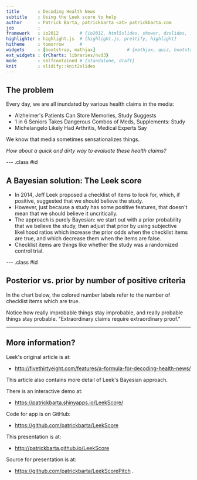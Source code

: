 ```yaml
---
title       : Decoding Health News
subtitle    : Using the Leek score to help
author      : Patrick Barta, patrickbarta <at> patrickbarta.com
job         : 
framework   : io2012        # {io2012, html5slides, shower, dzslides, ...}
highlighter : highlight.js  # {highlight.js, prettify, highlight}
hitheme     : tomorrow      # 
widgets     : [bootstrap, mathjax]            # {mathjax, quiz, bootstrap}
ext_widgets : {rCharts: libraries/nvd3}
mode        : selfcontained # {standalone, draft}
knit        : slidify::knit2slides
---
```


## The problem

Every day, we are all inundated by various health claims in the media:

* Alzheimer's Patients Can Store Memories, Study Suggests
* 1 in 6 Seniors Takes Dangerous Combos of Meds, Supplements: Study
* Michelangelo Likely Had Arthritis, Medical Experts Say

We know that media sometimes sensationalizes things.

*How about a quick and dirty way to evaluate these health claims?*

--- .class #id 

## A Bayesian solution: The Leek score

* In 2014, Jeff Leek proposed a checklist of items to look for, which,
if positive, suggested that we should believe the study.
* However, just because a study has some positive features, that doesn't
mean that we should believe it uncritically.
* The approach is purely Bayesian: we start out with a prior probability
that we believe the study, then adjust that prior by using subjective
likelihood ratios which increase the prior odds when the checklist items are
true, and which decrease them when the items are false.
* Checklist items are things like whether the study was a randomized control trial.

--- .class #id

## Posterior vs. prior by number of positive criteria


In the chart below, the colored number labels refer to the number of checklist items which are true.


<div id = 'chart2a5f523ec7f6' class = 'rChart nvd3'></div>
<script type='text/javascript'>
 $(document).ready(function(){
      drawchart2a5f523ec7f6()
    });
    function drawchart2a5f523ec7f6(){  
      var opts = {
 "dom": "chart2a5f523ec7f6",
"width":    800,
"height":    400,
"x": "prior",
"y": "posterior",
"type": "lineChart",
"group": "positive",
"id": "chart2a5f523ec7f6" 
},
        data = [
 {
 "prior":              0,
"positive": "0",
"posterior":              0 
},
{
 "prior":           0.01,
"positive": "0",
"posterior": 0.0001578033769923 
},
{
 "prior":           0.02,
"positive": "0",
"posterior": 0.0003187759005419 
},
{
 "prior":           0.03,
"positive": "0",
"posterior": 0.0004830140074062 
},
{
 "prior":           0.04,
"positive": "0",
"posterior": 0.0006506180871828 
},
{
 "prior":           0.05,
"positive": "0",
"posterior": 0.0008216926869351 
},
{
 "prior":           0.06,
"positive": "0",
"posterior": 0.0009963467286616 
},
{
 "prior":           0.07,
"positive": "0",
"posterior": 0.00117469374056 
},
{
 "prior":           0.08,
"positive": "0",
"posterior": 0.001356852103121 
},
{
 "prior":           0.09,
"positive": "0",
"posterior": 0.001542945311161 
},
{
 "prior":            0.1,
"positive": "0",
"posterior": 0.001733102253033 
},
{
 "prior":           0.11,
"positive": "0",
"posterior": 0.001927457508323 
},
{
 "prior":           0.12,
"positive": "0",
"posterior": 0.002126151665485 
},
{
 "prior":           0.13,
"positive": "0",
"posterior": 0.002329331660993 
},
{
 "prior":           0.14,
"positive": "0",
"posterior": 0.002537151141718 
},
{
 "prior":           0.15,
"positive": "0",
"posterior": 0.002749770852429 
},
{
 "prior":           0.16,
"positive": "0",
"posterior": 0.002967359050445 
},
{
 "prior":           0.17,
"positive": "0",
"posterior": 0.003190091949709 
},
{
 "prior":           0.18,
"positive": "0",
"posterior": 0.003418154196734 
},
{
 "prior":           0.19,
"positive": "0",
"posterior": 0.003651739381126 
},
{
 "prior":            0.2,
"positive": "0",
"posterior": 0.003891050583658 
},
{
 "prior":           0.21,
"positive": "0",
"posterior": 0.004136300965137 
},
{
 "prior":           0.22,
"positive": "0",
"posterior": 0.004387714399681 
},
{
 "prior":           0.23,
"positive": "0",
"posterior": 0.004645526156332 
},
{
 "prior":           0.24,
"positive": "0",
"posterior": 0.004909983633388 
},
{
 "prior":           0.25,
"positive": "0",
"posterior": 0.005181347150259 
},
{
 "prior":           0.26,
"positive": "0",
"posterior": 0.005459890802184 
},
{
 "prior":           0.27,
"positive": "0",
"posterior": 0.005745903383699 
},
{
 "prior":           0.28,
"positive": "0",
"posterior": 0.006039689387403 
},
{
 "prior":           0.29,
"positive": "0",
"posterior": 0.006341570085283 
},
{
 "prior":            0.3,
"positive": "0",
"posterior": 0.006651884700665 
},
{
 "prior":           0.31,
"positive": "0",
"posterior": 0.006970991679784 
},
{
 "prior":           0.32,
"positive": "0",
"posterior": 0.007299270072993 
},
{
 "prior":           0.33,
"positive": "0",
"posterior": 0.007637121036797 
},
{
 "prior":           0.34,
"positive": "0",
"posterior": 0.007984969469234 
},
{
 "prior":           0.35,
"positive": "0",
"posterior": 0.00834326579261 
},
{
 "prior":           0.36,
"positive": "0",
"posterior": 0.008712487899322 
},
{
 "prior":           0.37,
"positive": "0",
"posterior": 0.009093143278447 
},
{
 "prior":           0.38,
"positive": "0",
"posterior": 0.009485771342986 
},
{
 "prior":           0.39,
"positive": "0",
"posterior": 0.009890945980218 
},
{
 "prior":            0.4,
"positive": "0",
"posterior": 0.01030927835052 
},
{
 "prior":           0.41,
"positive": "0",
"posterior": 0.01074141996332 
},
{
 "prior":           0.42,
"positive": "0",
"posterior": 0.01118806606287 
},
{
 "prior":           0.43,
"positive": "0",
"posterior": 0.01164995936061 
},
{
 "prior":           0.44,
"positive": "0",
"posterior": 0.01212789415656 
},
{
 "prior":           0.45,
"positive": "0",
"posterior": 0.01262272089762 
},
{
 "prior":           0.46,
"positive": "0",
"posterior": 0.01313535122787 
},
{
 "prior":           0.47,
"positive": "0",
"posterior": 0.01366676359407 
},
{
 "prior":           0.48,
"positive": "0",
"posterior": 0.01421800947867 
},
{
 "prior":           0.49,
"positive": "0",
"posterior": 0.0147902203441 
},
{
 "prior":            0.5,
"positive": "0",
"posterior": 0.01538461538462 
},
{
 "prior":           0.51,
"positive": "0",
"posterior": 0.01600251019768 
},
{
 "prior":           0.52,
"positive": "0",
"posterior": 0.01664532650448 
},
{
 "prior":           0.53,
"positive": "0",
"posterior": 0.01731460307089 
},
{
 "prior":           0.54,
"positive": "0",
"posterior": 0.01801200800534 
},
{
 "prior":           0.55,
"positive": "0",
"posterior": 0.01873935264055 
},
{
 "prior":           0.56,
"positive": "0",
"posterior": 0.01949860724234 
},
{
 "prior":           0.57,
"positive": "0",
"posterior": 0.02029191883232 
},
{
 "prior":           0.58,
"positive": "0",
"posterior": 0.02112163146395 
},
{
 "prior":           0.59,
"positive": "0",
"posterior": 0.0219903093552 
},
{
 "prior":            0.6,
"positive": "0",
"posterior": 0.02290076335878 
},
{
 "prior":           0.61,
"positive": "0",
"posterior": 0.02385608134533 
},
{
 "prior":           0.62,
"positive": "0",
"posterior": 0.02485966319166 
},
{
 "prior":           0.63,
"positive": "0",
"posterior": 0.02591526120938 
},
{
 "prior":           0.64,
"positive": "0",
"posterior": 0.02702702702703 
},
{
 "prior":           0.65,
"positive": "0",
"posterior": 0.02819956616052 
},
{
 "prior":           0.66,
"positive": "0",
"posterior": 0.02943800178412 
},
{
 "prior":           0.67,
"positive": "0",
"posterior": 0.03074804956402 
},
{
 "prior":           0.68,
"positive": "0",
"posterior": 0.03213610586011 
},
{
 "prior":           0.69,
"positive": "0",
"posterior": 0.03360935216756 
},
{
 "prior":            0.7,
"positive": "0",
"posterior": 0.03517587939698 
},
{
 "prior":           0.71,
"positive": "0",
"posterior": 0.03684483653347 
},
{
 "prior":           0.72,
"positive": "0",
"posterior": 0.03862660944206 
},
{
 "prior":           0.73,
"positive": "0",
"posterior": 0.04053303720155 
},
{
 "prior":           0.74,
"positive": "0",
"posterior": 0.04257767548907 
},
{
 "prior":           0.75,
"positive": "0",
"posterior": 0.04477611940299 
},
{
 "prior":           0.76,
"positive": "0",
"posterior": 0.04714640198511 
},
{
 "prior":           0.77,
"positive": "0",
"posterior": 0.04970948999354 
},
{
 "prior":           0.78,
"positive": "0",
"posterior": 0.05248990578735 
},
{
 "prior":           0.79,
"positive": "0",
"posterior": 0.05551651440618 
},
{
 "prior":            0.8,
"positive": "0",
"posterior": 0.05882352941176 
},
{
 "prior":           0.81,
"positive": "0",
"posterior": 0.06245181187355 
},
{
 "prior":           0.82,
"positive": "0",
"posterior": 0.06645056726094 
},
{
 "prior":           0.83,
"positive": "0",
"posterior": 0.07087959009394 
},
{
 "prior":           0.84,
"positive": "0",
"posterior": 0.07581227436823 
},
{
 "prior":           0.85,
"positive": "0",
"posterior": 0.08133971291866 
},
{
 "prior":           0.86,
"positive": "0",
"posterior": 0.08757637474542 
},
{
 "prior":           0.87,
"positive": "0",
"posterior": 0.09466811751904 
},
{
 "prior":           0.88,
"positive": "0",
"posterior": 0.1028037383178 
},
{
 "prior":           0.89,
"positive": "0",
"posterior": 0.1122320302648 
},
{
 "prior":            0.9,
"positive": "0",
"posterior": 0.1232876712329 
},
{
 "prior":           0.91,
"positive": "0",
"posterior": 0.1364317841079 
},
{
 "prior":           0.92,
"positive": "0",
"posterior": 0.1523178807947 
},
{
 "prior":           0.93,
"positive": "0",
"posterior": 0.1719038817006 
},
{
 "prior":           0.94,
"positive": "0",
"posterior": 0.1966527196653 
},
{
 "prior":           0.95,
"positive": "0",
"posterior": 0.2289156626506 
},
{
 "prior":           0.96,
"positive": "0",
"posterior": 0.2727272727273 
},
{
 "prior":           0.97,
"positive": "0",
"posterior": 0.3356401384083 
},
{
 "prior":           0.98,
"positive": "0",
"posterior": 0.4336283185841 
},
{
 "prior":           0.99,
"positive": "0",
"posterior": 0.6073619631902 
},
{
 "prior":              1,
"positive": "0",
"posterior":              1 
},
{
 "prior":              0,
"positive": "1",
"posterior":              0 
},
{
 "prior":           0.01,
"positive": "1",
"posterior": 0.0006309148264984 
},
{
 "prior":           0.02,
"positive": "1",
"posterior": 0.001273885350318 
},
{
 "prior":           0.03,
"positive": "1",
"posterior": 0.001929260450161 
},
{
 "prior":           0.04,
"positive": "1",
"posterior": 0.002597402597403 
},
{
 "prior":           0.05,
"positive": "1",
"posterior": 0.00327868852459 
},
{
 "prior":           0.06,
"positive": "1",
"posterior": 0.003973509933775 
},
{
 "prior":           0.07,
"positive": "1",
"posterior": 0.004682274247492 
},
{
 "prior":           0.08,
"positive": "1",
"posterior": 0.005405405405405 
},
{
 "prior":           0.09,
"positive": "1",
"posterior": 0.006143344709898 
},
{
 "prior":            0.1,
"positive": "1",
"posterior": 0.006896551724138 
},
{
 "prior":           0.11,
"positive": "1",
"posterior": 0.007665505226481 
},
{
 "prior":           0.12,
"positive": "1",
"posterior": 0.008450704225352 
},
{
 "prior":           0.13,
"positive": "1",
"posterior": 0.009252669039146 
},
{
 "prior":           0.14,
"positive": "1",
"posterior": 0.01007194244604 
},
{
 "prior":           0.15,
"positive": "1",
"posterior": 0.01090909090909 
},
{
 "prior":           0.16,
"positive": "1",
"posterior": 0.01176470588235 
},
{
 "prior":           0.17,
"positive": "1",
"posterior": 0.01263940520446 
},
{
 "prior":           0.18,
"positive": "1",
"posterior": 0.01353383458647 
},
{
 "prior":           0.19,
"positive": "1",
"posterior": 0.01444866920152 
},
{
 "prior":            0.2,
"positive": "1",
"posterior": 0.01538461538462 
},
{
 "prior":           0.21,
"positive": "1",
"posterior": 0.01634241245136 
},
{
 "prior":           0.22,
"positive": "1",
"posterior": 0.01732283464567 
},
{
 "prior":           0.23,
"positive": "1",
"posterior": 0.01832669322709 
},
{
 "prior":           0.24,
"positive": "1",
"posterior": 0.01935483870968 
},
{
 "prior":           0.25,
"positive": "1",
"posterior": 0.02040816326531 
},
{
 "prior":           0.26,
"positive": "1",
"posterior": 0.02148760330579 
},
{
 "prior":           0.27,
"positive": "1",
"posterior": 0.02259414225941 
},
{
 "prior":           0.28,
"positive": "1",
"posterior": 0.02372881355932 
},
{
 "prior":           0.29,
"positive": "1",
"posterior": 0.02489270386266 
},
{
 "prior":            0.3,
"positive": "1",
"posterior": 0.02608695652174 
},
{
 "prior":           0.31,
"positive": "1",
"posterior": 0.0273127753304 
},
{
 "prior":           0.32,
"positive": "1",
"posterior": 0.02857142857143 
},
{
 "prior":           0.33,
"positive": "1",
"posterior": 0.02986425339367 
},
{
 "prior":           0.34,
"positive": "1",
"posterior": 0.03119266055046 
},
{
 "prior":           0.35,
"positive": "1",
"posterior": 0.03255813953488 
},
{
 "prior":           0.36,
"positive": "1",
"posterior": 0.03396226415094 
},
{
 "prior":           0.37,
"positive": "1",
"posterior": 0.03540669856459 
},
{
 "prior":           0.38,
"positive": "1",
"posterior": 0.0368932038835 
},
{
 "prior":           0.39,
"positive": "1",
"posterior": 0.0384236453202 
},
{
 "prior":            0.4,
"positive": "1",
"posterior":           0.04 
},
{
 "prior":           0.41,
"positive": "1",
"posterior": 0.04162436548223 
},
{
 "prior":           0.42,
"positive": "1",
"posterior": 0.04329896907216 
},
{
 "prior":           0.43,
"positive": "1",
"posterior": 0.04502617801047 
},
{
 "prior":           0.44,
"positive": "1",
"posterior": 0.0468085106383 
},
{
 "prior":           0.45,
"positive": "1",
"posterior": 0.04864864864865 
},
{
 "prior":           0.46,
"positive": "1",
"posterior": 0.05054945054945 
},
{
 "prior":           0.47,
"positive": "1",
"posterior": 0.05251396648045 
},
{
 "prior":           0.48,
"positive": "1",
"posterior": 0.05454545454545 
},
{
 "prior":           0.49,
"positive": "1",
"posterior": 0.05664739884393 
},
{
 "prior":            0.5,
"positive": "1",
"posterior": 0.05882352941176 
},
{
 "prior":           0.51,
"positive": "1",
"posterior": 0.06107784431138 
},
{
 "prior":           0.52,
"positive": "1",
"posterior": 0.06341463414634 
},
{
 "prior":           0.53,
"positive": "1",
"posterior": 0.06583850931677 
},
{
 "prior":           0.54,
"positive": "1",
"posterior": 0.06835443037975 
},
{
 "prior":           0.55,
"positive": "1",
"posterior": 0.07096774193548 
},
{
 "prior":           0.56,
"positive": "1",
"posterior": 0.07368421052632 
},
{
 "prior":           0.57,
"positive": "1",
"posterior": 0.07651006711409 
},
{
 "prior":           0.58,
"positive": "1",
"posterior": 0.07945205479452 
},
{
 "prior":           0.59,
"positive": "1",
"posterior": 0.08251748251748 
},
{
 "prior":            0.6,
"positive": "1",
"posterior": 0.08571428571429 
},
{
 "prior":           0.61,
"positive": "1",
"posterior": 0.08905109489051 
},
{
 "prior":           0.62,
"positive": "1",
"posterior": 0.09253731343284 
},
{
 "prior":           0.63,
"positive": "1",
"posterior": 0.09618320610687 
},
{
 "prior":           0.64,
"positive": "1",
"posterior":            0.1 
},
{
 "prior":           0.65,
"positive": "1",
"posterior":          0.104 
},
{
 "prior":           0.66,
"positive": "1",
"posterior": 0.1081967213115 
},
{
 "prior":           0.67,
"positive": "1",
"posterior": 0.1126050420168 
},
{
 "prior":           0.68,
"positive": "1",
"posterior": 0.1172413793103 
},
{
 "prior":           0.69,
"positive": "1",
"posterior": 0.1221238938053 
},
{
 "prior":            0.7,
"positive": "1",
"posterior": 0.1272727272727 
},
{
 "prior":           0.71,
"positive": "1",
"posterior": 0.1327102803738 
},
{
 "prior":           0.72,
"positive": "1",
"posterior": 0.1384615384615 
},
{
 "prior":           0.73,
"positive": "1",
"posterior": 0.1445544554455 
},
{
 "prior":           0.74,
"positive": "1",
"posterior": 0.1510204081633 
},
{
 "prior":           0.75,
"positive": "1",
"posterior": 0.1578947368421 
},
{
 "prior":           0.76,
"positive": "1",
"posterior": 0.1652173913043 
},
{
 "prior":           0.77,
"positive": "1",
"posterior": 0.1730337078652 
},
{
 "prior":           0.78,
"positive": "1",
"posterior": 0.1813953488372 
},
{
 "prior":           0.79,
"positive": "1",
"posterior": 0.1903614457831 
},
{
 "prior":            0.8,
"positive": "1",
"posterior":            0.2 
},
{
 "prior":           0.81,
"positive": "1",
"posterior": 0.2103896103896 
},
{
 "prior":           0.82,
"positive": "1",
"posterior": 0.2216216216216 
},
{
 "prior":           0.83,
"positive": "1",
"posterior": 0.2338028169014 
},
{
 "prior":           0.84,
"positive": "1",
"posterior": 0.2470588235294 
},
{
 "prior":           0.85,
"positive": "1",
"posterior": 0.2615384615385 
},
{
 "prior":           0.86,
"positive": "1",
"posterior": 0.2774193548387 
},
{
 "prior":           0.87,
"positive": "1",
"posterior": 0.2949152542373 
},
{
 "prior":           0.88,
"positive": "1",
"posterior": 0.3142857142857 
},
{
 "prior":           0.89,
"positive": "1",
"posterior": 0.3358490566038 
},
{
 "prior":            0.9,
"positive": "1",
"posterior":           0.36 
},
{
 "prior":           0.91,
"positive": "1",
"posterior": 0.3872340425532 
},
{
 "prior":           0.92,
"positive": "1",
"posterior": 0.4181818181818 
},
{
 "prior":           0.93,
"positive": "1",
"posterior": 0.4536585365854 
},
{
 "prior":           0.94,
"positive": "1",
"posterior": 0.4947368421053 
},
{
 "prior":           0.95,
"positive": "1",
"posterior": 0.5428571428571 
},
{
 "prior":           0.96,
"positive": "1",
"posterior":            0.6 
},
{
 "prior":           0.97,
"positive": "1",
"posterior": 0.6689655172414 
},
{
 "prior":           0.98,
"positive": "1",
"posterior": 0.7538461538462 
},
{
 "prior":           0.99,
"positive": "1",
"posterior": 0.8608695652174 
},
{
 "prior":              1,
"positive": "1",
"posterior":              1 
},
{
 "prior":              0,
"positive": "2",
"posterior":              0 
},
{
 "prior":           0.01,
"positive": "2",
"posterior": 0.002518891687657 
},
{
 "prior":           0.02,
"positive": "2",
"posterior": 0.00507614213198 
},
{
 "prior":           0.03,
"positive": "2",
"posterior": 0.0076726342711 
},
{
 "prior":           0.04,
"positive": "2",
"posterior": 0.01030927835052 
},
{
 "prior":           0.05,
"positive": "2",
"posterior": 0.01298701298701 
},
{
 "prior":           0.06,
"positive": "2",
"posterior": 0.01570680628272 
},
{
 "prior":           0.07,
"positive": "2",
"posterior": 0.01846965699208 
},
{
 "prior":           0.08,
"positive": "2",
"posterior": 0.02127659574468 
},
{
 "prior":           0.09,
"positive": "2",
"posterior": 0.02412868632708 
},
{
 "prior":            0.1,
"positive": "2",
"posterior": 0.02702702702703 
},
{
 "prior":           0.11,
"positive": "2",
"posterior": 0.0299727520436 
},
{
 "prior":           0.12,
"positive": "2",
"posterior": 0.03296703296703 
},
{
 "prior":           0.13,
"positive": "2",
"posterior": 0.03601108033241 
},
{
 "prior":           0.14,
"positive": "2",
"posterior": 0.0391061452514 
},
{
 "prior":           0.15,
"positive": "2",
"posterior": 0.04225352112676 
},
{
 "prior":           0.16,
"positive": "2",
"posterior": 0.04545454545455 
},
{
 "prior":           0.17,
"positive": "2",
"posterior": 0.0487106017192 
},
{
 "prior":           0.18,
"positive": "2",
"posterior": 0.05202312138728 
},
{
 "prior":           0.19,
"positive": "2",
"posterior": 0.05539358600583 
},
{
 "prior":            0.2,
"positive": "2",
"posterior": 0.05882352941176 
},
{
 "prior":           0.21,
"positive": "2",
"posterior": 0.06231454005935 
},
{
 "prior":           0.22,
"positive": "2",
"posterior": 0.06586826347305 
},
{
 "prior":           0.23,
"positive": "2",
"posterior": 0.06948640483384 
},
{
 "prior":           0.24,
"positive": "2",
"posterior": 0.07317073170732 
},
{
 "prior":           0.25,
"positive": "2",
"posterior": 0.07692307692308 
},
{
 "prior":           0.26,
"positive": "2",
"posterior": 0.08074534161491 
},
{
 "prior":           0.27,
"positive": "2",
"posterior": 0.0846394984326 
},
{
 "prior":           0.28,
"positive": "2",
"posterior": 0.08860759493671 
},
{
 "prior":           0.29,
"positive": "2",
"posterior": 0.0926517571885 
},
{
 "prior":            0.3,
"positive": "2",
"posterior": 0.09677419354839 
},
{
 "prior":           0.31,
"positive": "2",
"posterior": 0.1009771986971 
},
{
 "prior":           0.32,
"positive": "2",
"posterior": 0.1052631578947 
},
{
 "prior":           0.33,
"positive": "2",
"posterior": 0.109634551495 
},
{
 "prior":           0.34,
"positive": "2",
"posterior": 0.1140939597315 
},
{
 "prior":           0.35,
"positive": "2",
"posterior": 0.1186440677966 
},
{
 "prior":           0.36,
"positive": "2",
"posterior": 0.1232876712329 
},
{
 "prior":           0.37,
"positive": "2",
"posterior": 0.1280276816609 
},
{
 "prior":           0.38,
"positive": "2",
"posterior": 0.1328671328671 
},
{
 "prior":           0.39,
"positive": "2",
"posterior": 0.1378091872792 
},
{
 "prior":            0.4,
"positive": "2",
"posterior": 0.1428571428571 
},
{
 "prior":           0.41,
"positive": "2",
"posterior": 0.1480144404332 
},
{
 "prior":           0.42,
"positive": "2",
"posterior": 0.1532846715328 
},
{
 "prior":           0.43,
"positive": "2",
"posterior": 0.1586715867159 
},
{
 "prior":           0.44,
"positive": "2",
"posterior": 0.1641791044776 
},
{
 "prior":           0.45,
"positive": "2",
"posterior": 0.1698113207547 
},
{
 "prior":           0.46,
"positive": "2",
"posterior": 0.175572519084 
},
{
 "prior":           0.47,
"positive": "2",
"posterior": 0.1814671814672 
},
{
 "prior":           0.48,
"positive": "2",
"posterior":         0.1875 
},
{
 "prior":           0.49,
"positive": "2",
"posterior": 0.1936758893281 
},
{
 "prior":            0.5,
"positive": "2",
"posterior":            0.2 
},
{
 "prior":           0.51,
"positive": "2",
"posterior": 0.2064777327935 
},
{
 "prior":           0.52,
"positive": "2",
"posterior": 0.2131147540984 
},
{
 "prior":           0.53,
"positive": "2",
"posterior": 0.2199170124481 
},
{
 "prior":           0.54,
"positive": "2",
"posterior": 0.2268907563025 
},
{
 "prior":           0.55,
"positive": "2",
"posterior": 0.2340425531915 
},
{
 "prior":           0.56,
"positive": "2",
"posterior": 0.2413793103448 
},
{
 "prior":           0.57,
"positive": "2",
"posterior": 0.2489082969432 
},
{
 "prior":           0.58,
"positive": "2",
"posterior": 0.2566371681416 
},
{
 "prior":           0.59,
"positive": "2",
"posterior": 0.2645739910314 
},
{
 "prior":            0.6,
"positive": "2",
"posterior": 0.2727272727273 
},
{
 "prior":           0.61,
"positive": "2",
"posterior": 0.2811059907834 
},
{
 "prior":           0.62,
"positive": "2",
"posterior": 0.2897196261682 
},
{
 "prior":           0.63,
"positive": "2",
"posterior": 0.2985781990521 
},
{
 "prior":           0.64,
"positive": "2",
"posterior": 0.3076923076923 
},
{
 "prior":           0.65,
"positive": "2",
"posterior": 0.3170731707317 
},
{
 "prior":           0.66,
"positive": "2",
"posterior": 0.3267326732673 
},
{
 "prior":           0.67,
"positive": "2",
"posterior": 0.3366834170854 
},
{
 "prior":           0.68,
"positive": "2",
"posterior": 0.3469387755102 
},
{
 "prior":           0.69,
"positive": "2",
"posterior": 0.3575129533679 
},
{
 "prior":            0.7,
"positive": "2",
"posterior": 0.3684210526316 
},
{
 "prior":           0.71,
"positive": "2",
"posterior": 0.379679144385 
},
{
 "prior":           0.72,
"positive": "2",
"posterior": 0.3913043478261 
},
{
 "prior":           0.73,
"positive": "2",
"posterior": 0.4033149171271 
},
{
 "prior":           0.74,
"positive": "2",
"posterior": 0.4157303370787 
},
{
 "prior":           0.75,
"positive": "2",
"posterior": 0.4285714285714 
},
{
 "prior":           0.76,
"positive": "2",
"posterior": 0.4418604651163 
},
{
 "prior":           0.77,
"positive": "2",
"posterior": 0.4556213017751 
},
{
 "prior":           0.78,
"positive": "2",
"posterior": 0.4698795180723 
},
{
 "prior":           0.79,
"positive": "2",
"posterior": 0.4846625766871 
},
{
 "prior":            0.8,
"positive": "2",
"posterior":            0.5 
},
{
 "prior":           0.81,
"positive": "2",
"posterior": 0.515923566879 
},
{
 "prior":           0.82,
"positive": "2",
"posterior": 0.5324675324675 
},
{
 "prior":           0.83,
"positive": "2",
"posterior": 0.5496688741722 
},
{
 "prior":           0.84,
"positive": "2",
"posterior": 0.5675675675676 
},
{
 "prior":           0.85,
"positive": "2",
"posterior": 0.5862068965517 
},
{
 "prior":           0.86,
"positive": "2",
"posterior": 0.6056338028169 
},
{
 "prior":           0.87,
"positive": "2",
"posterior": 0.6258992805755 
},
{
 "prior":           0.88,
"positive": "2",
"posterior": 0.6470588235294 
},
{
 "prior":           0.89,
"positive": "2",
"posterior": 0.6691729323308 
},
{
 "prior":            0.9,
"positive": "2",
"posterior": 0.6923076923077 
},
{
 "prior":           0.91,
"positive": "2",
"posterior": 0.7165354330709 
},
{
 "prior":           0.92,
"positive": "2",
"posterior": 0.741935483871 
},
{
 "prior":           0.93,
"positive": "2",
"posterior": 0.7685950413223 
},
{
 "prior":           0.94,
"positive": "2",
"posterior": 0.7966101694915 
},
{
 "prior":           0.95,
"positive": "2",
"posterior": 0.8260869565217 
},
{
 "prior":           0.96,
"positive": "2",
"posterior": 0.8571428571429 
},
{
 "prior":           0.97,
"positive": "2",
"posterior": 0.8899082568807 
},
{
 "prior":           0.98,
"positive": "2",
"posterior": 0.9245283018868 
},
{
 "prior":           0.99,
"positive": "2",
"posterior": 0.9611650485437 
},
{
 "prior":              1,
"positive": "2",
"posterior":              1 
},
{
 "prior":              0,
"positive": "3",
"posterior":              0 
},
{
 "prior":           0.01,
"positive": "3",
"posterior":           0.01 
},
{
 "prior":           0.02,
"positive": "3",
"posterior":           0.02 
},
{
 "prior":           0.03,
"positive": "3",
"posterior":           0.03 
},
{
 "prior":           0.04,
"positive": "3",
"posterior":           0.04 
},
{
 "prior":           0.05,
"positive": "3",
"posterior":           0.05 
},
{
 "prior":           0.06,
"positive": "3",
"posterior":           0.06 
},
{
 "prior":           0.07,
"positive": "3",
"posterior":           0.07 
},
{
 "prior":           0.08,
"positive": "3",
"posterior":           0.08 
},
{
 "prior":           0.09,
"positive": "3",
"posterior":           0.09 
},
{
 "prior":            0.1,
"positive": "3",
"posterior":            0.1 
},
{
 "prior":           0.11,
"positive": "3",
"posterior":           0.11 
},
{
 "prior":           0.12,
"positive": "3",
"posterior":           0.12 
},
{
 "prior":           0.13,
"positive": "3",
"posterior":           0.13 
},
{
 "prior":           0.14,
"positive": "3",
"posterior":           0.14 
},
{
 "prior":           0.15,
"positive": "3",
"posterior":           0.15 
},
{
 "prior":           0.16,
"positive": "3",
"posterior":           0.16 
},
{
 "prior":           0.17,
"positive": "3",
"posterior":           0.17 
},
{
 "prior":           0.18,
"positive": "3",
"posterior":           0.18 
},
{
 "prior":           0.19,
"positive": "3",
"posterior":           0.19 
},
{
 "prior":            0.2,
"positive": "3",
"posterior":            0.2 
},
{
 "prior":           0.21,
"positive": "3",
"posterior":           0.21 
},
{
 "prior":           0.22,
"positive": "3",
"posterior":           0.22 
},
{
 "prior":           0.23,
"positive": "3",
"posterior":           0.23 
},
{
 "prior":           0.24,
"positive": "3",
"posterior":           0.24 
},
{
 "prior":           0.25,
"positive": "3",
"posterior":           0.25 
},
{
 "prior":           0.26,
"positive": "3",
"posterior":           0.26 
},
{
 "prior":           0.27,
"positive": "3",
"posterior":           0.27 
},
{
 "prior":           0.28,
"positive": "3",
"posterior":           0.28 
},
{
 "prior":           0.29,
"positive": "3",
"posterior":           0.29 
},
{
 "prior":            0.3,
"positive": "3",
"posterior":            0.3 
},
{
 "prior":           0.31,
"positive": "3",
"posterior":           0.31 
},
{
 "prior":           0.32,
"positive": "3",
"posterior":           0.32 
},
{
 "prior":           0.33,
"positive": "3",
"posterior":           0.33 
},
{
 "prior":           0.34,
"positive": "3",
"posterior":           0.34 
},
{
 "prior":           0.35,
"positive": "3",
"posterior":           0.35 
},
{
 "prior":           0.36,
"positive": "3",
"posterior":           0.36 
},
{
 "prior":           0.37,
"positive": "3",
"posterior":           0.37 
},
{
 "prior":           0.38,
"positive": "3",
"posterior":           0.38 
},
{
 "prior":           0.39,
"positive": "3",
"posterior":           0.39 
},
{
 "prior":            0.4,
"positive": "3",
"posterior":            0.4 
},
{
 "prior":           0.41,
"positive": "3",
"posterior":           0.41 
},
{
 "prior":           0.42,
"positive": "3",
"posterior":           0.42 
},
{
 "prior":           0.43,
"positive": "3",
"posterior":           0.43 
},
{
 "prior":           0.44,
"positive": "3",
"posterior":           0.44 
},
{
 "prior":           0.45,
"positive": "3",
"posterior":           0.45 
},
{
 "prior":           0.46,
"positive": "3",
"posterior":           0.46 
},
{
 "prior":           0.47,
"positive": "3",
"posterior":           0.47 
},
{
 "prior":           0.48,
"positive": "3",
"posterior":           0.48 
},
{
 "prior":           0.49,
"positive": "3",
"posterior":           0.49 
},
{
 "prior":            0.5,
"positive": "3",
"posterior":            0.5 
},
{
 "prior":           0.51,
"positive": "3",
"posterior":           0.51 
},
{
 "prior":           0.52,
"positive": "3",
"posterior":           0.52 
},
{
 "prior":           0.53,
"positive": "3",
"posterior":           0.53 
},
{
 "prior":           0.54,
"positive": "3",
"posterior":           0.54 
},
{
 "prior":           0.55,
"positive": "3",
"posterior":           0.55 
},
{
 "prior":           0.56,
"positive": "3",
"posterior":           0.56 
},
{
 "prior":           0.57,
"positive": "3",
"posterior":           0.57 
},
{
 "prior":           0.58,
"positive": "3",
"posterior":           0.58 
},
{
 "prior":           0.59,
"positive": "3",
"posterior":           0.59 
},
{
 "prior":            0.6,
"positive": "3",
"posterior":            0.6 
},
{
 "prior":           0.61,
"positive": "3",
"posterior":           0.61 
},
{
 "prior":           0.62,
"positive": "3",
"posterior":           0.62 
},
{
 "prior":           0.63,
"positive": "3",
"posterior":           0.63 
},
{
 "prior":           0.64,
"positive": "3",
"posterior":           0.64 
},
{
 "prior":           0.65,
"positive": "3",
"posterior":           0.65 
},
{
 "prior":           0.66,
"positive": "3",
"posterior":           0.66 
},
{
 "prior":           0.67,
"positive": "3",
"posterior":           0.67 
},
{
 "prior":           0.68,
"positive": "3",
"posterior":           0.68 
},
{
 "prior":           0.69,
"positive": "3",
"posterior":           0.69 
},
{
 "prior":            0.7,
"positive": "3",
"posterior":            0.7 
},
{
 "prior":           0.71,
"positive": "3",
"posterior":           0.71 
},
{
 "prior":           0.72,
"positive": "3",
"posterior":           0.72 
},
{
 "prior":           0.73,
"positive": "3",
"posterior":           0.73 
},
{
 "prior":           0.74,
"positive": "3",
"posterior":           0.74 
},
{
 "prior":           0.75,
"positive": "3",
"posterior":           0.75 
},
{
 "prior":           0.76,
"positive": "3",
"posterior":           0.76 
},
{
 "prior":           0.77,
"positive": "3",
"posterior":           0.77 
},
{
 "prior":           0.78,
"positive": "3",
"posterior":           0.78 
},
{
 "prior":           0.79,
"positive": "3",
"posterior":           0.79 
},
{
 "prior":            0.8,
"positive": "3",
"posterior":            0.8 
},
{
 "prior":           0.81,
"positive": "3",
"posterior":           0.81 
},
{
 "prior":           0.82,
"positive": "3",
"posterior":           0.82 
},
{
 "prior":           0.83,
"positive": "3",
"posterior":           0.83 
},
{
 "prior":           0.84,
"positive": "3",
"posterior":           0.84 
},
{
 "prior":           0.85,
"positive": "3",
"posterior":           0.85 
},
{
 "prior":           0.86,
"positive": "3",
"posterior":           0.86 
},
{
 "prior":           0.87,
"positive": "3",
"posterior":           0.87 
},
{
 "prior":           0.88,
"positive": "3",
"posterior":           0.88 
},
{
 "prior":           0.89,
"positive": "3",
"posterior":           0.89 
},
{
 "prior":            0.9,
"positive": "3",
"posterior":            0.9 
},
{
 "prior":           0.91,
"positive": "3",
"posterior":           0.91 
},
{
 "prior":           0.92,
"positive": "3",
"posterior":           0.92 
},
{
 "prior":           0.93,
"positive": "3",
"posterior":           0.93 
},
{
 "prior":           0.94,
"positive": "3",
"posterior":           0.94 
},
{
 "prior":           0.95,
"positive": "3",
"posterior":           0.95 
},
{
 "prior":           0.96,
"positive": "3",
"posterior":           0.96 
},
{
 "prior":           0.97,
"positive": "3",
"posterior":           0.97 
},
{
 "prior":           0.98,
"positive": "3",
"posterior":           0.98 
},
{
 "prior":           0.99,
"positive": "3",
"posterior":           0.99 
},
{
 "prior":              1,
"positive": "3",
"posterior":              1 
},
{
 "prior":              0,
"positive": "4",
"posterior":              0 
},
{
 "prior":           0.01,
"positive": "4",
"posterior": 0.03883495145631 
},
{
 "prior":           0.02,
"positive": "4",
"posterior": 0.07547169811321 
},
{
 "prior":           0.03,
"positive": "4",
"posterior": 0.1100917431193 
},
{
 "prior":           0.04,
"positive": "4",
"posterior": 0.1428571428571 
},
{
 "prior":           0.05,
"positive": "4",
"posterior": 0.1739130434783 
},
{
 "prior":           0.06,
"positive": "4",
"posterior": 0.2033898305085 
},
{
 "prior":           0.07,
"positive": "4",
"posterior": 0.2314049586777 
},
{
 "prior":           0.08,
"positive": "4",
"posterior": 0.258064516129 
},
{
 "prior":           0.09,
"positive": "4",
"posterior": 0.2834645669291 
},
{
 "prior":            0.1,
"positive": "4",
"posterior": 0.3076923076923 
},
{
 "prior":           0.11,
"positive": "4",
"posterior": 0.3308270676692 
},
{
 "prior":           0.12,
"positive": "4",
"posterior": 0.3529411764706 
},
{
 "prior":           0.13,
"positive": "4",
"posterior": 0.3741007194245 
},
{
 "prior":           0.14,
"positive": "4",
"posterior": 0.3943661971831 
},
{
 "prior":           0.15,
"positive": "4",
"posterior": 0.4137931034483 
},
{
 "prior":           0.16,
"positive": "4",
"posterior": 0.4324324324324 
},
{
 "prior":           0.17,
"positive": "4",
"posterior": 0.4503311258278 
},
{
 "prior":           0.18,
"positive": "4",
"posterior": 0.4675324675325 
},
{
 "prior":           0.19,
"positive": "4",
"posterior": 0.484076433121 
},
{
 "prior":            0.2,
"positive": "4",
"posterior":            0.5 
},
{
 "prior":           0.21,
"positive": "4",
"posterior": 0.5153374233129 
},
{
 "prior":           0.22,
"positive": "4",
"posterior": 0.5301204819277 
},
{
 "prior":           0.23,
"positive": "4",
"posterior": 0.5443786982249 
},
{
 "prior":           0.24,
"positive": "4",
"posterior": 0.5581395348837 
},
{
 "prior":           0.25,
"positive": "4",
"posterior": 0.5714285714286 
},
{
 "prior":           0.26,
"positive": "4",
"posterior": 0.5842696629213 
},
{
 "prior":           0.27,
"positive": "4",
"posterior": 0.5966850828729 
},
{
 "prior":           0.28,
"positive": "4",
"posterior": 0.6086956521739 
},
{
 "prior":           0.29,
"positive": "4",
"posterior": 0.620320855615 
},
{
 "prior":            0.3,
"positive": "4",
"posterior": 0.6315789473684 
},
{
 "prior":           0.31,
"positive": "4",
"posterior": 0.6424870466321 
},
{
 "prior":           0.32,
"positive": "4",
"posterior": 0.6530612244898 
},
{
 "prior":           0.33,
"positive": "4",
"posterior": 0.6633165829146 
},
{
 "prior":           0.34,
"positive": "4",
"posterior": 0.6732673267327 
},
{
 "prior":           0.35,
"positive": "4",
"posterior": 0.6829268292683 
},
{
 "prior":           0.36,
"positive": "4",
"posterior": 0.6923076923077 
},
{
 "prior":           0.37,
"positive": "4",
"posterior": 0.7014218009479 
},
{
 "prior":           0.38,
"positive": "4",
"posterior": 0.7102803738318 
},
{
 "prior":           0.39,
"positive": "4",
"posterior": 0.7188940092166 
},
{
 "prior":            0.4,
"positive": "4",
"posterior": 0.7272727272727 
},
{
 "prior":           0.41,
"positive": "4",
"posterior": 0.7354260089686 
},
{
 "prior":           0.42,
"positive": "4",
"posterior": 0.7433628318584 
},
{
 "prior":           0.43,
"positive": "4",
"posterior": 0.7510917030568 
},
{
 "prior":           0.44,
"positive": "4",
"posterior": 0.7586206896552 
},
{
 "prior":           0.45,
"positive": "4",
"posterior": 0.7659574468085 
},
{
 "prior":           0.46,
"positive": "4",
"posterior": 0.7731092436975 
},
{
 "prior":           0.47,
"positive": "4",
"posterior": 0.7800829875519 
},
{
 "prior":           0.48,
"positive": "4",
"posterior": 0.7868852459016 
},
{
 "prior":           0.49,
"positive": "4",
"posterior": 0.7935222672065 
},
{
 "prior":            0.5,
"positive": "4",
"posterior":            0.8 
},
{
 "prior":           0.51,
"positive": "4",
"posterior": 0.8063241106719 
},
{
 "prior":           0.52,
"positive": "4",
"posterior":         0.8125 
},
{
 "prior":           0.53,
"positive": "4",
"posterior": 0.8185328185328 
},
{
 "prior":           0.54,
"positive": "4",
"posterior": 0.824427480916 
},
{
 "prior":           0.55,
"positive": "4",
"posterior": 0.8301886792453 
},
{
 "prior":           0.56,
"positive": "4",
"posterior": 0.8358208955224 
},
{
 "prior":           0.57,
"positive": "4",
"posterior": 0.8413284132841 
},
{
 "prior":           0.58,
"positive": "4",
"posterior": 0.8467153284672 
},
{
 "prior":           0.59,
"positive": "4",
"posterior": 0.8519855595668 
},
{
 "prior":            0.6,
"positive": "4",
"posterior": 0.8571428571429 
},
{
 "prior":           0.61,
"positive": "4",
"posterior": 0.8621908127208 
},
{
 "prior":           0.62,
"positive": "4",
"posterior": 0.8671328671329 
},
{
 "prior":           0.63,
"positive": "4",
"posterior": 0.8719723183391 
},
{
 "prior":           0.64,
"positive": "4",
"posterior": 0.8767123287671 
},
{
 "prior":           0.65,
"positive": "4",
"posterior": 0.8813559322034 
},
{
 "prior":           0.66,
"positive": "4",
"posterior": 0.8859060402685 
},
{
 "prior":           0.67,
"positive": "4",
"posterior": 0.890365448505 
},
{
 "prior":           0.68,
"positive": "4",
"posterior": 0.8947368421053 
},
{
 "prior":           0.69,
"positive": "4",
"posterior": 0.8990228013029 
},
{
 "prior":            0.7,
"positive": "4",
"posterior": 0.9032258064516 
},
{
 "prior":           0.71,
"positive": "4",
"posterior": 0.9073482428115 
},
{
 "prior":           0.72,
"positive": "4",
"posterior": 0.9113924050633 
},
{
 "prior":           0.73,
"positive": "4",
"posterior": 0.9153605015674 
},
{
 "prior":           0.74,
"positive": "4",
"posterior": 0.9192546583851 
},
{
 "prior":           0.75,
"positive": "4",
"posterior": 0.9230769230769 
},
{
 "prior":           0.76,
"positive": "4",
"posterior": 0.9268292682927 
},
{
 "prior":           0.77,
"positive": "4",
"posterior": 0.9305135951662 
},
{
 "prior":           0.78,
"positive": "4",
"posterior": 0.9341317365269 
},
{
 "prior":           0.79,
"positive": "4",
"posterior": 0.9376854599407 
},
{
 "prior":            0.8,
"positive": "4",
"posterior": 0.9411764705882 
},
{
 "prior":           0.81,
"positive": "4",
"posterior": 0.9446064139942 
},
{
 "prior":           0.82,
"positive": "4",
"posterior": 0.9479768786127 
},
{
 "prior":           0.83,
"positive": "4",
"posterior": 0.9512893982808 
},
{
 "prior":           0.84,
"positive": "4",
"posterior": 0.9545454545455 
},
{
 "prior":           0.85,
"positive": "4",
"posterior": 0.9577464788732 
},
{
 "prior":           0.86,
"positive": "4",
"posterior": 0.9608938547486 
},
{
 "prior":           0.87,
"positive": "4",
"posterior": 0.9639889196676 
},
{
 "prior":           0.88,
"positive": "4",
"posterior": 0.967032967033 
},
{
 "prior":           0.89,
"positive": "4",
"posterior": 0.9700272479564 
},
{
 "prior":            0.9,
"positive": "4",
"posterior": 0.972972972973 
},
{
 "prior":           0.91,
"positive": "4",
"posterior": 0.9758713136729 
},
{
 "prior":           0.92,
"positive": "4",
"posterior": 0.9787234042553 
},
{
 "prior":           0.93,
"positive": "4",
"posterior": 0.9815303430079 
},
{
 "prior":           0.94,
"positive": "4",
"posterior": 0.9842931937173 
},
{
 "prior":           0.95,
"positive": "4",
"posterior": 0.987012987013 
},
{
 "prior":           0.96,
"positive": "4",
"posterior": 0.9896907216495 
},
{
 "prior":           0.97,
"positive": "4",
"posterior": 0.9923273657289 
},
{
 "prior":           0.98,
"positive": "4",
"posterior": 0.994923857868 
},
{
 "prior":           0.99,
"positive": "4",
"posterior": 0.9974811083123 
},
{
 "prior":              1,
"positive": "4",
"posterior":              1 
},
{
 "prior":              0,
"positive": "5",
"posterior":              0 
},
{
 "prior":           0.01,
"positive": "5",
"posterior": 0.1391304347826 
},
{
 "prior":           0.02,
"positive": "5",
"posterior": 0.2461538461538 
},
{
 "prior":           0.03,
"positive": "5",
"posterior": 0.3310344827586 
},
{
 "prior":           0.04,
"positive": "5",
"posterior":            0.4 
},
{
 "prior":           0.05,
"positive": "5",
"posterior": 0.4571428571429 
},
{
 "prior":           0.06,
"positive": "5",
"posterior": 0.5052631578947 
},
{
 "prior":           0.07,
"positive": "5",
"posterior": 0.5463414634146 
},
{
 "prior":           0.08,
"positive": "5",
"posterior": 0.5818181818182 
},
{
 "prior":           0.09,
"positive": "5",
"posterior": 0.6127659574468 
},
{
 "prior":            0.1,
"positive": "5",
"posterior":           0.64 
},
{
 "prior":           0.11,
"positive": "5",
"posterior": 0.6641509433962 
},
{
 "prior":           0.12,
"positive": "5",
"posterior": 0.6857142857143 
},
{
 "prior":           0.13,
"positive": "5",
"posterior": 0.7050847457627 
},
{
 "prior":           0.14,
"positive": "5",
"posterior": 0.7225806451613 
},
{
 "prior":           0.15,
"positive": "5",
"posterior": 0.7384615384615 
},
{
 "prior":           0.16,
"positive": "5",
"posterior": 0.7529411764706 
},
{
 "prior":           0.17,
"positive": "5",
"posterior": 0.7661971830986 
},
{
 "prior":           0.18,
"positive": "5",
"posterior": 0.7783783783784 
},
{
 "prior":           0.19,
"positive": "5",
"posterior": 0.7896103896104 
},
{
 "prior":            0.2,
"positive": "5",
"posterior":            0.8 
},
{
 "prior":           0.21,
"positive": "5",
"posterior": 0.8096385542169 
},
{
 "prior":           0.22,
"positive": "5",
"posterior": 0.8186046511628 
},
{
 "prior":           0.23,
"positive": "5",
"posterior": 0.8269662921348 
},
{
 "prior":           0.24,
"positive": "5",
"posterior": 0.8347826086957 
},
{
 "prior":           0.25,
"positive": "5",
"posterior": 0.8421052631579 
},
{
 "prior":           0.26,
"positive": "5",
"posterior": 0.8489795918367 
},
{
 "prior":           0.27,
"positive": "5",
"posterior": 0.8554455445545 
},
{
 "prior":           0.28,
"positive": "5",
"posterior": 0.8615384615385 
},
{
 "prior":           0.29,
"positive": "5",
"posterior": 0.8672897196262 
},
{
 "prior":            0.3,
"positive": "5",
"posterior": 0.8727272727273 
},
{
 "prior":           0.31,
"positive": "5",
"posterior": 0.8778761061947 
},
{
 "prior":           0.32,
"positive": "5",
"posterior": 0.8827586206897 
},
{
 "prior":           0.33,
"positive": "5",
"posterior": 0.8873949579832 
},
{
 "prior":           0.34,
"positive": "5",
"posterior": 0.8918032786885 
},
{
 "prior":           0.35,
"positive": "5",
"posterior":          0.896 
},
{
 "prior":           0.36,
"positive": "5",
"posterior":            0.9 
},
{
 "prior":           0.37,
"positive": "5",
"posterior": 0.9038167938931 
},
{
 "prior":           0.38,
"positive": "5",
"posterior": 0.9074626865672 
},
{
 "prior":           0.39,
"positive": "5",
"posterior": 0.9109489051095 
},
{
 "prior":            0.4,
"positive": "5",
"posterior": 0.9142857142857 
},
{
 "prior":           0.41,
"positive": "5",
"posterior": 0.9174825174825 
},
{
 "prior":           0.42,
"positive": "5",
"posterior": 0.9205479452055 
},
{
 "prior":           0.43,
"positive": "5",
"posterior": 0.9234899328859 
},
{
 "prior":           0.44,
"positive": "5",
"posterior": 0.9263157894737 
},
{
 "prior":           0.45,
"positive": "5",
"posterior": 0.9290322580645 
},
{
 "prior":           0.46,
"positive": "5",
"posterior": 0.9316455696203 
},
{
 "prior":           0.47,
"positive": "5",
"posterior": 0.9341614906832 
},
{
 "prior":           0.48,
"positive": "5",
"posterior": 0.9365853658537 
},
{
 "prior":           0.49,
"positive": "5",
"posterior": 0.9389221556886 
},
{
 "prior":            0.5,
"positive": "5",
"posterior": 0.9411764705882 
},
{
 "prior":           0.51,
"positive": "5",
"posterior": 0.9433526011561 
},
{
 "prior":           0.52,
"positive": "5",
"posterior": 0.9454545454545 
},
{
 "prior":           0.53,
"positive": "5",
"posterior": 0.9474860335196 
},
{
 "prior":           0.54,
"positive": "5",
"posterior": 0.9494505494505 
},
{
 "prior":           0.55,
"positive": "5",
"posterior": 0.9513513513514 
},
{
 "prior":           0.56,
"positive": "5",
"posterior": 0.9531914893617 
},
{
 "prior":           0.57,
"positive": "5",
"posterior": 0.9549738219895 
},
{
 "prior":           0.58,
"positive": "5",
"posterior": 0.9567010309278 
},
{
 "prior":           0.59,
"positive": "5",
"posterior": 0.9583756345178 
},
{
 "prior":            0.6,
"positive": "5",
"posterior":           0.96 
},
{
 "prior":           0.61,
"positive": "5",
"posterior": 0.9615763546798 
},
{
 "prior":           0.62,
"positive": "5",
"posterior": 0.9631067961165 
},
{
 "prior":           0.63,
"positive": "5",
"posterior": 0.9645933014354 
},
{
 "prior":           0.64,
"positive": "5",
"posterior": 0.9660377358491 
},
{
 "prior":           0.65,
"positive": "5",
"posterior": 0.9674418604651 
},
{
 "prior":           0.66,
"positive": "5",
"posterior": 0.9688073394495 
},
{
 "prior":           0.67,
"positive": "5",
"posterior": 0.9701357466063 
},
{
 "prior":           0.68,
"positive": "5",
"posterior": 0.9714285714286 
},
{
 "prior":           0.69,
"positive": "5",
"posterior": 0.9726872246696 
},
{
 "prior":            0.7,
"positive": "5",
"posterior": 0.9739130434783 
},
{
 "prior":           0.71,
"positive": "5",
"posterior": 0.9751072961373 
},
{
 "prior":           0.72,
"positive": "5",
"posterior": 0.9762711864407 
},
{
 "prior":           0.73,
"positive": "5",
"posterior": 0.9774058577406 
},
{
 "prior":           0.74,
"positive": "5",
"posterior": 0.9785123966942 
},
{
 "prior":           0.75,
"positive": "5",
"posterior": 0.9795918367347 
},
{
 "prior":           0.76,
"positive": "5",
"posterior": 0.9806451612903 
},
{
 "prior":           0.77,
"positive": "5",
"posterior": 0.9816733067729 
},
{
 "prior":           0.78,
"positive": "5",
"posterior": 0.9826771653543 
},
{
 "prior":           0.79,
"positive": "5",
"posterior": 0.9836575875486 
},
{
 "prior":            0.8,
"positive": "5",
"posterior": 0.9846153846154 
},
{
 "prior":           0.81,
"positive": "5",
"posterior": 0.9855513307985 
},
{
 "prior":           0.82,
"positive": "5",
"posterior": 0.9864661654135 
},
{
 "prior":           0.83,
"positive": "5",
"posterior": 0.9873605947955 
},
{
 "prior":           0.84,
"positive": "5",
"posterior": 0.9882352941176 
},
{
 "prior":           0.85,
"positive": "5",
"posterior": 0.9890909090909 
},
{
 "prior":           0.86,
"positive": "5",
"posterior": 0.989928057554 
},
{
 "prior":           0.87,
"positive": "5",
"posterior": 0.9907473309609 
},
{
 "prior":           0.88,
"positive": "5",
"posterior": 0.9915492957746 
},
{
 "prior":           0.89,
"positive": "5",
"posterior": 0.9923344947735 
},
{
 "prior":            0.9,
"positive": "5",
"posterior": 0.9931034482759 
},
{
 "prior":           0.91,
"positive": "5",
"posterior": 0.9938566552901 
},
{
 "prior":           0.92,
"positive": "5",
"posterior": 0.9945945945946 
},
{
 "prior":           0.93,
"positive": "5",
"posterior": 0.9953177257525 
},
{
 "prior":           0.94,
"positive": "5",
"posterior": 0.9960264900662 
},
{
 "prior":           0.95,
"positive": "5",
"posterior": 0.9967213114754 
},
{
 "prior":           0.96,
"positive": "5",
"posterior": 0.9974025974026 
},
{
 "prior":           0.97,
"positive": "5",
"posterior": 0.9980707395498 
},
{
 "prior":           0.98,
"positive": "5",
"posterior": 0.9987261146497 
},
{
 "prior":           0.99,
"positive": "5",
"posterior": 0.9993690851735 
},
{
 "prior":              1,
"positive": "5",
"posterior":              1 
},
{
 "prior":              0,
"positive": "6",
"posterior":              0 
},
{
 "prior":           0.01,
"positive": "6",
"posterior": 0.3926380368098 
},
{
 "prior":           0.02,
"positive": "6",
"posterior": 0.5663716814159 
},
{
 "prior":           0.03,
"positive": "6",
"posterior": 0.6643598615917 
},
{
 "prior":           0.04,
"positive": "6",
"posterior": 0.7272727272727 
},
{
 "prior":           0.05,
"positive": "6",
"posterior": 0.7710843373494 
},
{
 "prior":           0.06,
"positive": "6",
"posterior": 0.8033472803347 
},
{
 "prior":           0.07,
"positive": "6",
"posterior": 0.8280961182994 
},
{
 "prior":           0.08,
"positive": "6",
"posterior": 0.8476821192053 
},
{
 "prior":           0.09,
"positive": "6",
"posterior": 0.8635682158921 
},
{
 "prior":            0.1,
"positive": "6",
"posterior": 0.8767123287671 
},
{
 "prior":           0.11,
"positive": "6",
"posterior": 0.8877679697352 
},
{
 "prior":           0.12,
"positive": "6",
"posterior": 0.8971962616822 
},
{
 "prior":           0.13,
"positive": "6",
"posterior": 0.905331882481 
},
{
 "prior":           0.14,
"positive": "6",
"posterior": 0.9124236252546 
},
{
 "prior":           0.15,
"positive": "6",
"posterior": 0.9186602870813 
},
{
 "prior":           0.16,
"positive": "6",
"posterior": 0.9241877256318 
},
{
 "prior":           0.17,
"positive": "6",
"posterior": 0.9291204099061 
},
{
 "prior":           0.18,
"positive": "6",
"posterior": 0.9335494327391 
},
{
 "prior":           0.19,
"positive": "6",
"posterior": 0.9375481881264 
},
{
 "prior":            0.2,
"positive": "6",
"posterior": 0.9411764705882 
},
{
 "prior":           0.21,
"positive": "6",
"posterior": 0.9444834855938 
},
{
 "prior":           0.22,
"positive": "6",
"posterior": 0.9475100942127 
},
{
 "prior":           0.23,
"positive": "6",
"posterior": 0.9502905100065 
},
{
 "prior":           0.24,
"positive": "6",
"posterior": 0.9528535980149 
},
{
 "prior":           0.25,
"positive": "6",
"posterior": 0.955223880597 
},
{
 "prior":           0.26,
"positive": "6",
"posterior": 0.9574223245109 
},
{
 "prior":           0.27,
"positive": "6",
"posterior": 0.9594669627984 
},
{
 "prior":           0.28,
"positive": "6",
"posterior": 0.9613733905579 
},
{
 "prior":           0.29,
"positive": "6",
"posterior": 0.9631551634665 
},
{
 "prior":            0.3,
"positive": "6",
"posterior": 0.964824120603 
},
{
 "prior":           0.31,
"positive": "6",
"posterior": 0.9663906478324 
},
{
 "prior":           0.32,
"positive": "6",
"posterior": 0.9678638941399 
},
{
 "prior":           0.33,
"positive": "6",
"posterior": 0.969251950436 
},
{
 "prior":           0.34,
"positive": "6",
"posterior": 0.9705619982159 
},
{
 "prior":           0.35,
"positive": "6",
"posterior": 0.9718004338395 
},
{
 "prior":           0.36,
"positive": "6",
"posterior": 0.972972972973 
},
{
 "prior":           0.37,
"positive": "6",
"posterior": 0.9740847387906 
},
{
 "prior":           0.38,
"positive": "6",
"posterior": 0.9751403368083 
},
{
 "prior":           0.39,
"positive": "6",
"posterior": 0.9761439186547 
},
{
 "prior":            0.4,
"positive": "6",
"posterior": 0.9770992366412 
},
{
 "prior":           0.41,
"positive": "6",
"posterior": 0.9780096906448 
},
{
 "prior":           0.42,
"positive": "6",
"posterior": 0.9788783685361 
},
{
 "prior":           0.43,
"positive": "6",
"posterior": 0.9797080811677 
},
{
 "prior":           0.44,
"positive": "6",
"posterior": 0.9805013927577 
},
{
 "prior":           0.45,
"positive": "6",
"posterior": 0.9812606473595 
},
{
 "prior":           0.46,
"positive": "6",
"posterior": 0.9819879919947 
},
{
 "prior":           0.47,
"positive": "6",
"posterior": 0.9826853969291 
},
{
 "prior":           0.48,
"positive": "6",
"posterior": 0.9833546734955 
},
{
 "prior":           0.49,
"positive": "6",
"posterior": 0.9839974898023 
},
{
 "prior":            0.5,
"positive": "6",
"posterior": 0.9846153846154 
},
{
 "prior":           0.51,
"positive": "6",
"posterior": 0.9852097796559 
},
{
 "prior":           0.52,
"positive": "6",
"posterior": 0.9857819905213 
},
{
 "prior":           0.53,
"positive": "6",
"posterior": 0.9863332364059 
},
{
 "prior":           0.54,
"positive": "6",
"posterior": 0.9868646487721 
},
{
 "prior":           0.55,
"positive": "6",
"posterior": 0.9873772791024 
},
{
 "prior":           0.56,
"positive": "6",
"posterior": 0.9878721058434 
},
{
 "prior":           0.57,
"positive": "6",
"posterior": 0.9883500406394 
},
{
 "prior":           0.58,
"positive": "6",
"posterior": 0.9888119339371 
},
{
 "prior":           0.59,
"positive": "6",
"posterior": 0.9892585800367 
},
{
 "prior":            0.6,
"positive": "6",
"posterior": 0.9896907216495 
},
{
 "prior":           0.61,
"positive": "6",
"posterior": 0.9901090540198 
},
{
 "prior":           0.62,
"positive": "6",
"posterior": 0.990514228657 
},
{
 "prior":           0.63,
"positive": "6",
"posterior": 0.9909068567216 
},
{
 "prior":           0.64,
"positive": "6",
"posterior": 0.9912875121007 
},
{
 "prior":           0.65,
"positive": "6",
"posterior": 0.9916567342074 
},
{
 "prior":           0.66,
"positive": "6",
"posterior": 0.9920150305308 
},
{
 "prior":           0.67,
"positive": "6",
"posterior": 0.9923628789632 
},
{
 "prior":           0.68,
"positive": "6",
"posterior": 0.992700729927 
},
{
 "prior":           0.69,
"positive": "6",
"posterior": 0.9930290083202 
},
{
 "prior":            0.7,
"positive": "6",
"posterior": 0.9933481152993 
},
{
 "prior":           0.71,
"positive": "6",
"posterior": 0.9936584299147 
},
{
 "prior":           0.72,
"positive": "6",
"posterior": 0.9939603106126 
},
{
 "prior":           0.73,
"positive": "6",
"posterior": 0.9942540966163 
},
{
 "prior":           0.74,
"positive": "6",
"posterior": 0.9945401091978 
},
{
 "prior":           0.75,
"positive": "6",
"posterior": 0.9948186528497 
},
{
 "prior":           0.76,
"positive": "6",
"posterior": 0.9950900163666 
},
{
 "prior":           0.77,
"positive": "6",
"posterior": 0.9953544738437 
},
{
 "prior":           0.78,
"positive": "6",
"posterior": 0.9956122856003 
},
{
 "prior":           0.79,
"positive": "6",
"posterior": 0.9958636990349 
},
{
 "prior":            0.8,
"positive": "6",
"posterior": 0.9961089494163 
},
{
 "prior":           0.81,
"positive": "6",
"posterior": 0.9963482606189 
},
{
 "prior":           0.82,
"positive": "6",
"posterior": 0.9965818458033 
},
{
 "prior":           0.83,
"positive": "6",
"posterior": 0.9968099080503 
},
{
 "prior":           0.84,
"positive": "6",
"posterior": 0.9970326409496 
},
{
 "prior":           0.85,
"positive": "6",
"posterior": 0.9972502291476 
},
{
 "prior":           0.86,
"positive": "6",
"posterior": 0.9974628488583 
},
{
 "prior":           0.87,
"positive": "6",
"posterior": 0.997670668339 
},
{
 "prior":           0.88,
"positive": "6",
"posterior": 0.9978738483345 
},
{
 "prior":           0.89,
"positive": "6",
"posterior": 0.9980725424917 
},
{
 "prior":            0.9,
"positive": "6",
"posterior": 0.998266897747 
},
{
 "prior":           0.91,
"positive": "6",
"posterior": 0.9984570546888 
},
{
 "prior":           0.92,
"positive": "6",
"posterior": 0.9986431478969 
},
{
 "prior":           0.93,
"positive": "6",
"posterior": 0.9988253062594 
},
{
 "prior":           0.94,
"positive": "6",
"posterior": 0.9990036532713 
},
{
 "prior":           0.95,
"positive": "6",
"posterior": 0.9991783073131 
},
{
 "prior":           0.96,
"positive": "6",
"posterior": 0.9993493819128 
},
{
 "prior":           0.97,
"positive": "6",
"posterior": 0.9995169859926 
},
{
 "prior":           0.98,
"positive": "6",
"posterior": 0.9996812240995 
},
{
 "prior":           0.99,
"positive": "6",
"posterior": 0.999842196623 
},
{
 "prior":              1,
"positive": "6",
"posterior":              1 
} 
]
  
      if(!(opts.type==="pieChart" || opts.type==="sparklinePlus" || opts.type==="bulletChart")) {
        var data = d3.nest()
          .key(function(d){
            //return opts.group === undefined ? 'main' : d[opts.group]
            //instead of main would think a better default is opts.x
            return opts.group === undefined ? opts.y : d[opts.group];
          })
          .entries(data);
      }
      
      if (opts.disabled != undefined){
        data.map(function(d, i){
          d.disabled = opts.disabled[i]
        })
      }
      
      nv.addGraph(function() {
        var chart = nv.models[opts.type]()
          .width(opts.width)
          .height(opts.height)
          
        if (opts.type != "bulletChart"){
          chart
            .x(function(d) { return d[opts.x] })
            .y(function(d) { return d[opts.y] })
        }
          
         
        chart
  .useInteractiveGuideline(true)
          
        chart.xAxis
  .axisLabel("Prior probability")

        
        
        chart.yAxis
  .axisLabel("Posterior probability")
  .width(    40)
      
       d3.select("#" + opts.id)
        .append('svg')
        .datum(data)
        .transition().duration(500)
        .call(chart);

       nv.utils.windowResize(chart.update);
       return chart;
      });
    };
</script>

Notice how really improbable things stay improbable, and really probable things stay probable. "Extraordinary claims require extraordinary proof."

---

## More information?

Leek's original article is at:

* http://fivethirtyeight.com/features/a-formula-for-decoding-health-news/

This article also contains more detail of Leek's Bayesian approach.

There is an interactive demo at:

* https://patrickbarta.shinyapps.io/LeekScore/

Code for app is on GitHub:

* https://github.com/patrickbarta/LeekScore

This presentation is at:

* http://patrickbarta.github.io/LeekScore

Source for presentation is at:

* https://github.com/patrickbarta/LeekScorePitch .
